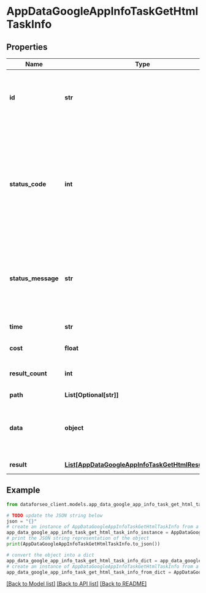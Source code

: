 # AppDataGoogleAppInfoTaskGetHtmlTaskInfo


## Properties

Name | Type | Description | Notes
------------ | ------------- | ------------- | -------------
**id** | **str** | task identifier unique task identifier in our system in the UUID format | [optional] 
**status_code** | **int** | status code of the task generated by DataForSEO, can be within the following range: 10000-60000 you can find the full list of the response codes here | [optional] 
**status_message** | **str** | informational message of the task you can find the full list of general informational messages here | [optional] 
**time** | **str** | execution time, seconds | [optional] 
**cost** | **float** | total tasks cost, USD | [optional] 
**result_count** | **int** | number of elements in the result array | [optional] 
**path** | **List[Optional[str]]** | URL path | [optional] 
**data** | **object** | contains the same parameters that you specified in the POST request | [optional] 
**result** | [**List[AppDataGoogleAppInfoTaskGetHtmlResultInfo]**](AppDataGoogleAppInfoTaskGetHtmlResultInfo.md) | array of results | [optional] 

## Example

```python
from dataforseo_client.models.app_data_google_app_info_task_get_html_task_info import AppDataGoogleAppInfoTaskGetHtmlTaskInfo

# TODO update the JSON string below
json = "{}"
# create an instance of AppDataGoogleAppInfoTaskGetHtmlTaskInfo from a JSON string
app_data_google_app_info_task_get_html_task_info_instance = AppDataGoogleAppInfoTaskGetHtmlTaskInfo.from_json(json)
# print the JSON string representation of the object
print(AppDataGoogleAppInfoTaskGetHtmlTaskInfo.to_json())

# convert the object into a dict
app_data_google_app_info_task_get_html_task_info_dict = app_data_google_app_info_task_get_html_task_info_instance.to_dict()
# create an instance of AppDataGoogleAppInfoTaskGetHtmlTaskInfo from a dict
app_data_google_app_info_task_get_html_task_info_from_dict = AppDataGoogleAppInfoTaskGetHtmlTaskInfo.from_dict(app_data_google_app_info_task_get_html_task_info_dict)
```
[[Back to Model list]](../README.md#documentation-for-models) [[Back to API list]](../README.md#documentation-for-api-endpoints) [[Back to README]](../README.md)


